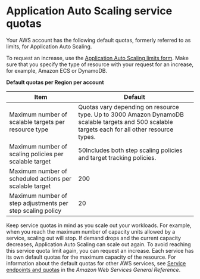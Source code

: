 # Application Auto Scaling service quotas<a name="application-auto-scaling-limits"></a>

Your AWS account has the following default quotas, formerly referred to as limits, for Application Auto Scaling\. 

To request an increase, use the [Application Auto Scaling limits form](https://console.aws.amazon.com/support/home#/case/create?issueType=service-limit-increase&limitType=service-code-application-auto-scaling)\. Make sure that you specify the type of resource with your request for an increase, for example, Amazon ECS or DynamoDB\.


**Default quotas per Region per account**  

| Item | Default | 
| --- | --- | 
| Maximum number of scalable targets per resource type |  Quotas vary depending on resource type\.  Up to 3000 Amazon DynamoDB scalable targets and 500 scalable targets each for all other resource types\.  | 
| Maximum number of scaling policies per scalable target  | 50Includes both step scaling policies and target tracking policies\. | 
| Maximum number of scheduled actions per scalable target | 200 | 
| Maximum number of step adjustments per step scaling policy | 20 | 

Keep service quotas in mind as you scale out your workloads\. For example, when you reach the maximum number of capacity units allowed by a service, scaling out will stop\. If demand drops and the current capacity decreases, Application Auto Scaling can scale out again\. To avoid reaching this service quota limit again, you can request an increase\. Each service has its own default quotas for the maximum capacity of the resource\. For information about the default quotas for other AWS services, see [Service endpoints and quotas](https://docs.aws.amazon.com/general/latest/gr/aws-service-information.html) in the *Amazon Web Services General Reference*\. 